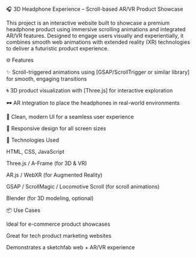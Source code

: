 🎧 3D Headphone Experience – Scroll-based AR/VR Product Showcase

This project is an interactive website built to showcase a premium headphone product using immersive scrolling animations and integrated AR/VR features. Designed to engage users visually and experientially, it combines smooth web animations with extended reality (XR) technologies to deliver a futuristic product experience.

🌐 Features

✨ Scroll-triggered animations using [GSAP/ScrollTrigger or similar library] for smooth, engaging transitions

🌀 3D product visualization with [Three.js] for interactive exploration

🕶️ AR integration to place the headphones in real-world environments

🎨 Clean, modern UI for a seamless user experience

📱 Responsive design for all screen sizes

🚀 Technologies Used

HTML, CSS, JavaScript

Three.js / A-Frame (for 3D & VR)

AR.js / WebXR (for Augmented Reality)

GSAP / ScrollMagic / Locomotive Scroll (for scroll animations)

Blender (for 3D modeling, optional)

📦 Use Cases

Ideal for e-commerce product showcases

Great for tech product marketing websites

Demonstrates a sketchfab web + AR/VR experience

